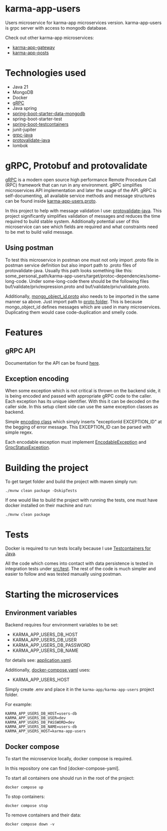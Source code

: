 # karma-app-users

Users microservice for karma-app microservices version. karma-app-users is grpc server with access to mongodb database.

Check out other karma-app microservices:

- [karma-app-gateway]
- [karma-app-posts]

# Technologies used

- Java 21
- MongoDB
- Docker
- [gRPC]
- Java spring
- [spring-boot-starter-data-mongodb]
- spring-boot-starter-test
- [spring-boot-testcontainers]
- junit-jupiter
- [grpc-java]
- [protovalidate-java]
- lombok

# gRPC, Protobuf and protovalidate

[gRPC] is a modern open source high performance Remote Procedure Call (RPC) framework that can run in any environment. 
gRPC simplifies microservices API implementation and later the usage of the API. gRPC is self-documenting, all available 
service methods and message structures can be found inside [karma-app-users.proto].

In this project to help with message validation I use: [protovalidate-java]. This project significantly simplifies 
validation of messages and reduces the time required to build stable system. Additionally potential user of this 
microservice can see which fields are required and what constraints need to be met to build valid message.

## Using postman

To test this microservice in postman one must not only import .proto file in postman service definition but also import
path to .proto files of protovalidate-java. Usually this path looks something like this:
some_personal_path/karma-app-users/target/protoc-dependencies/some-long-code. Under some-long-code there should be the
following files buf/validate/priv/expression.proto and buf/validate/priv/validate.proto.

Additionally, [mongo_object_id.proto] also needs to be imported in the same manner sa above. Just import path
to [proto folder]. This is because mongo_object_id defines messages which are used in many microservices. Duplicating 
them would case code-duplication and smelly code.

# Features

## gRPC API

Documentation for the API can be found [here][gRPC-API-docs].

## Exception encoding

When some exception which is not critical is thrown on the backend side, it is being encoded and passed with appropriate
gRPC code to the caller. Each exception has its unique identifier. With this it can be decoded on the caller side.
In this setup client side can use the same exception classes as backend.

Simple [encoding class] which simply inserts "exceptionId EXCEPTION_ID" at the begging of error message. This 
EXCEPTION_ID can be parsed with simple regex.

Each encodable exception must implement [EncodableException] and [GrpcStatusException].

# Building the project

To get target folder and build the project with maven simply run:

```
./mvnw clean package -DskipTests
```

If one would like to build the project with running the tests, one must have docker installed on their machine and run:

```
./mvnw clean package
```

# Tests

Docker is required to run tests locally because I use [Testcontainers for Java].

All the code which comes into contact with data persistence is tested in integration tests under [src/test].
The rest of the code is much simpler and easier to follow and was tested manually using postman.

# Starting the microservices

## Environment variables

Backend requires four environment variables to be set:

- KARMA_APP_USERS_DB_HOST
- KARMA_APP_USERS_DB_USER
- KARMA_APP_USERS_DB_PASSWORD
- KARMA_APP_USERS_DB_NAME

for details see: [application.yaml].

Additionally, [docker-compose.yaml] uses:

- KARMA_APP_USERS_HOST

Simply create .env and place it in the `karma-app/karma-app-users` project folder.

For example:

```
KARMA_APP_USERS_DB_HOST=users-db
KARMA_APP_USERS_DB_USER=dev
KARMA_APP_USERS_DB_PASSWORD=dev
KARMA_APP_USERS_DB_NAME=users-db
KARMA_APP_USERS_HOST=karma-app-users
```

## Docker compose

To start the microservice locally, docker compose is required.

In this repository one can find [docker-compose-yaml].

To start all containers one should run in the root of the project:

```
docker compose up
```

To stop containers:

```
docker compose stop
```

To remove containers and their data:

```
docker compose down -v
```

[spring-boot-starter-data-mongodb]: https://docs.spring.io/spring-data/mongodb/docs/current/reference/html/
[spring-boot-testcontainers]: https://spring.io/blog/2023/06/23/improved-testcontainers-support-in-spring-boot-3-1
[grpc-java]: https://github.com/grpc/grpc-java
[protovalidate-java]: https://github.com/bufbuild/protovalidate-java
[gRPC]: https://grpc.io/
[Testcontainers for Java]: https://java.testcontainers.org/

[karma-app-gateway]: https://github.com/msik-404/karma-app/tree/main/karma-app-gateway
[karma-app-posts]: https://github.com/msik-404/karma-app/tree/main/karma-app-posts
[docker-compose.yaml]: https://github.com/msik-404/karma-app/blob/main/karma-app-users/docker-compose.yaml
[application.yaml]: https://github.com/msik-404/karma-app/blob/main/karma-app-users/src/main/resources/application.yaml
[karma-app-users.proto]: https://github.com/msik-404/karma-app/blob/main/karma-app-users/src/main/proto/karma_app_users.proto
[mongo_object_id.proto]: https://github.com/msik-404/karma-app/blob/main/karma-app-users/src/main/proto/mongo_object_id.proto
[proto folder]: https://github.com/msik-404/karma-app/tree/main/karma-app-users/src/main/proto
[gRPC-API-docs]: https://github.com/msik-404/karma-app/blob/main/karma-app-users/gRPC_API_docs.md
[encoding class]: https://github.com/msik-404/karma-app/blob/main/karma-app-users/src/main/java/com/msik404/karmaappusers/encoding/ExceptionEncoder.java
[EncodableException]: https://github.com/msik-404/karma-app/blob/main/karma-app-users/src/main/java/com/msik404/karmaappusers/encoding/EncodableException.java
[GrpcStatusException]: https://github.com/msik-404/karma-app/blob/main/karma-app-users/src/main/java/com/msik404/karmaappusers/grpc/impl/exception/GrpcStatusException.java
[src/test]: https://github.com/msik-404/karma-app/tree/main/karma-app-users/src/test
